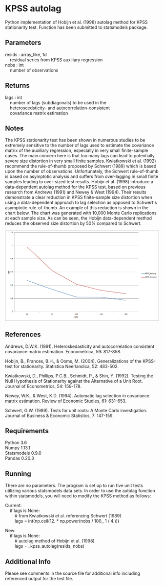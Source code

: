 # KPSS autolag
Python implementation of Hobijn et al. (1998) autolag method for KPSS stationarity test. Function has been submitted to statsmodels package.

## Parameters
resids : array_like, 1d \
&nbsp;&nbsp;&nbsp;&nbsp;residual series from KPSS auxiliary regression \
nobs : int \
&nbsp;&nbsp;&nbsp;&nbsp;number of observations

## Returns
lags : int \
&nbsp;&nbsp;&nbsp;&nbsp;number of lags (subdiagonals) to be used in the \
&nbsp;&nbsp;&nbsp;&nbsp;heteroscedsticity- and autocorrelation-consistent \
&nbsp;&nbsp;&nbsp;&nbsp;covariance matrix estimation

## Notes
The KPSS stationarity test has been shown in numerous studies to be extremely sensitive to the number of lags used to estimate the covariance matrix of the auxiliary regression, especially in very small finite-sample cases. The main concern here is that too many lags can lead to potentially severe size distortion in very small finite samples. Kwiatkowski et al. (1992) recommend the rule-of-thumb proposed by Schwert (1989) which is based upon the number of observations. Unfortunately, the Schwert rule-of-thumb is based on asymptotic analysis and suffers from over-lagging in small finite samples leading to over-sized test results. Hobijn et al. (1998) introduce a data-dependent autolag method for the KPSS test, based on previous research from Andrews (1991) and Newey & West (1994). Their results demonstrate a clear reduction in KPSS finite-sample size distortion when using a data-dependent approach to lag selection as opposed to Schwert's asymptotic rule-of-thumb. An example of this reduction is shown in the chart below. The chart was generated with 10,000 Monte Carlo replications at each sample size. As can be seen, the Hobijn data-dependent method reduces the observed size distortion by 50% compared to Schwert.

![alt-text](kpsslags.png)

## References
Andrews, D.W.K. (1991). Heteroskedasticity and autocorrelation consistent covariance matrix estimation. Econometrica, 59: 817-858.

Hobijn, B., Frances, B.H., & Ooms, M. (2004). Generalizations of the KPSS-test for stationarity. Statistica Neerlandica, 52: 483-502.

Kwiatkowski, D., Phillips, P.C.B., Schmidt, P., & Shin, Y. (1992). Testing the Null Hypothesis of Stationarity against the Alternative of a Unit Root. Journal of Econometrics, 54: 159-178.

Newey, W.K., & West, K.D. (1994). Automatic lag selection in covariance matrix estimation. Review of Economic Studies, 61: 631-653.

Schwert, G.W. (1989). Tests for unit roots: A Monte Carlo investigation. Journal of Business & Economic Statistics, 7: 147-159.

## Requirements
Python 3.6 \
Numpy 1.13.1 \
Statsmodels 0.9.0 \
Pandas 0.20.3

## Running
There are no parameters. The program is set up to run five unit tests utilizing various statsmodels data sets. In order to use the autolag function within statsmodels, you will need to modify the KPSS method as follows:

Current: \
&nbsp;&nbsp;&nbsp;&nbsp;if lags is None: \
&nbsp;&nbsp;&nbsp;&nbsp;&nbsp;&nbsp;&nbsp;&nbsp;# from Kwiatkowski et al. referencing Schwert (1989) \
&nbsp;&nbsp;&nbsp;&nbsp;&nbsp;&nbsp;&nbsp;&nbsp;lags = int(np.ceil(12. * np.power(nobs / 100., 1 / 4.)))

New: \
&nbsp;&nbsp;&nbsp;&nbsp;if lags is None: \
&nbsp;&nbsp;&nbsp;&nbsp;&nbsp;&nbsp;&nbsp;&nbsp;# autolag method of Hobijn et al. (1998) \
&nbsp;&nbsp;&nbsp;&nbsp;&nbsp;&nbsp;&nbsp;&nbsp;lags = _kpss_autolag(resids, nobs)

## Additional Info
Please see comments in the source file for additional info including referenced output for the test file.
